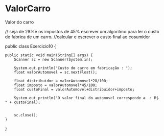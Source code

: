 # ValorCarro
Valor do carro

// seja de 28%e os impostos de 45%  escrever um algoritmo para ler o custo de fabrica de um carro.
//calcular e escrever o custo final ao cosumidor

public class Exercicio10 {

	public static void main(String[] args) {
		Scanner sc = new Scanner(System.in);
		
		System.out.println("Custo do carro em fabricação : ");
		float valorAutomovel = sc.nextFloat();
		
		float distribuidor = valorAutomovel*28/100;
		float imposto = valorAutomovel*45/100;
		float custoFinal = valorAutomovel+distribuidor+imposto;
		
		System.out.println("O valor final do automovel corresponde a  : R$ " + custoFinal);
				
		
		sc.close();
	}

}
